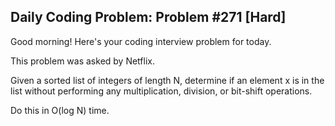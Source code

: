 ## Daily Coding Problem: Problem #271 [Hard]

Good morning! Here's your coding interview problem for today.

This problem was asked by Netflix.

Given a sorted list of integers of length N, determine if an element x is in the list without performing any multiplication, division, or bit-shift operations.

Do this in O(log N) time.
